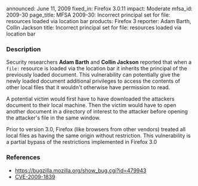 announced: June 11, 2009
fixed_in: Firefox 3.0.11
impact: Moderate
mfsa_id: 2009-30
page_title: MFSA 2009-30: Incorrect principal set for file: resources loaded via location bar
products: Firefox 3
reporter: Adam Barth, Collin Jackson
title: Incorrect principal set for file: resources loaded via location bar

<h3>Description</h3>

<p>Security researchers <strong>Adam Barth</strong> and <strong>Collin
Jackson</strong> reported that when a <code>file:</code> resource is
loaded via the location bar it inherits the principal of the
previously loaded document.  This vulnerability can potentially give
the newly loaded document additional privileges to access the contents
of other local files that it wouldn't otherwise have permission to read.
</p>

<p>A potential victim would first have to have downloaded the attackers
document to their local machine. Then the victim would have to open another
document in a directory of interest to the attacker before opening the
attacker's file in the same window.
</p>

<p class="note">Prior to version 3.0, Firefox (like browsers from other
vendors) treated all local files as having the same origin without
restriction. This vulnerability is a partial bypass of the restrictions
implemented in Firefox 3.0</p>

<h3>References</h3>

<ul>
  <li><a href="https://bugzilla.mozilla.org/show_bug.cgi?id=479943">https://bugzilla.mozilla.org/show_bug.cgi?id=479943</a></li>
  <li><a class="ex-ref" href="http://cve.mitre.org/cgi-bin/cvename.cgi?name=CVE-2009-1839">CVE-2009-1839</a></li>
</ul>



